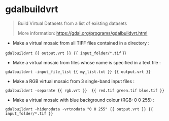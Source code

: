 # gdalbuildvrt

> Build Virtual Datasets from a list of existing datasets
>
> More information: <https://gdal.org/programs/gdalbuildvrt.html>
>

- Make a virtual mosaic from all TIFF files contained in a directory :

`gdalbuildvrt {{ output.vrt }} {{ input_folder/*.tif` }}

- Make a virtual mosaic from files whose name is specified in a text file :

`gdalbuildvrt -input_file_list {{ my_list.txt }} {{ output.vrt }}`

- Make a RGB virtual mosaic from 3 single-band input files :

`gdalbuildvrt -separate {{ rgb.vrt }}  {{ red.tif green.tif blue.tif }}`

- Make a virtual mosaic with blue background colour (RGB: 0 0 255) :

`gdalbuildvrt -hidenodata -vrtnodata "0 0 255" {{ output.vrt }} {{ input_folder/*.tif }}`
